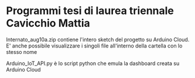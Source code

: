 # Programmi tesi di laurea triennale Cavicchio Mattia


Internato_aug10a.zip contiene l'intero sketch del progetto su Arduino Cloud. E' anche possibile visualizzare i singoli file all'interno della cartella con lo stesso nome


Arduino_IoT_API.py è lo script python che emula la dashboard creata su Arduino Cloud

